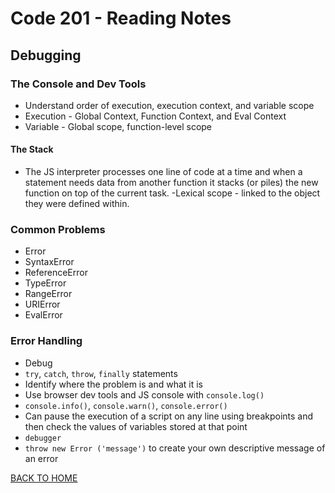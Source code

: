 # Code 201 - Reading Notes
<!-- All notes were taken from Reading assignment 10 references in Jon Duckett's book -->
## Debugging
### The Console and Dev Tools
- Understand order of execution, execution context, and variable scope
- Execution - Global Context, Function Context, and Eval Context
- Variable - Global scope, function-level scope
#### The Stack
- The JS interpreter processes one line of code at a time and when a statement needs data from another function it stacks (or piles) the new function on top of the current task.
-Lexical scope - linked to the object they were defined within.
### Common Problems
- Error
- SyntaxError
- ReferenceError
- TypeError
- RangeError
- URIError
- EvalError
### Error Handling
- Debug
- `try`, `catch`, `throw`, `finally` statements
- Identify where the problem is and what it is
- Use browser dev tools and JS console with `console.log()`
- `console.info()`, `console.warn()`, `console.error()`
- Can pause the execution of a script on any line using breakpoints and then check the values of variables stored at that point
- `debugger`
- `throw new Error ('message')` to create your own descriptive message of an error


[BACK TO HOME](../README.md)